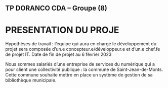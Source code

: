 ## TP DORANCO CDA – Groupe (8)

# PRESENTATION DU PROJE

Hypothèses de travail : l’équipe qui aura en charge le développement du projet sera composée d’un.e
concepteur.e/développeur.e et d’un.e chef.fe de projet IT. Date de fin de projet au 6 février 2023

Nous sommes salariés d’une entreprise de services du numérique qui a pour client une collectivité publique :
la commune de Saint-Jean-de-Monts. Cette commune souhaite mettre en place un système de gestion
de sa bibliothèque municipale.